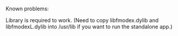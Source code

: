 Known problems:

Library is required to work. (Need to copy libfmodex.dylib and libfmodexL.dylib into /usr/lib if you want to run the standalone app.)